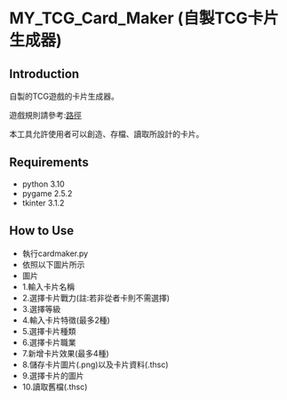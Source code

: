 
# MY_TCG_Card_Maker (自製TCG卡片生成器)


## Introduction

自製的TCG遊戲的卡片生成器。

遊戲規則請參考:[路徑](https://github.com/akatsuki1998/Python_TCG_Card_Maker/blob/master/%E8%87%AA%E8%A3%BD%E5%8D%A1%E7%89%8C%E9%81%8A%E6%88%B2.docx)

本工具允許使用者可以創造、存檔、讀取所設計的卡片。



## Requirements

- python 3.10
- pygame 2.5.2
- tkinter 3.1.2

## How to Use

- 執行cardmaker.py
- 依照以下圖片所示
- 圖片
- 1.輸入卡片名稱
- 2.選擇卡片戰力(註:若非從者卡則不需選擇)
- 3.選擇等級
- 4.輸入卡片特徵(最多2種)
- 5.選擇卡片種類
- 6.選擇卡片職業
- 7.新增卡片效果(最多4種)
- 8.儲存卡片圖片(.png)以及卡片資料(.thsc)
- 9.選擇卡片的圖片
- 10.讀取舊檔(.thsc)


